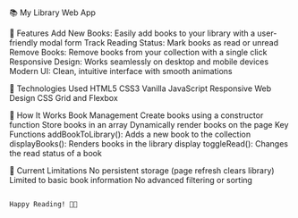 📚 My Library Web App

🌟 Features
  Add New Books: Easily add books to your library with a user-friendly modal form
  Track Reading Status: Mark books as read or unread
  Remove Books: Remove books from your collection with a single click
  Responsive Design: Works seamlessly on desktop and mobile devices
  Modern UI: Clean, intuitive interface with smooth animations

🚀 Technologies Used
  HTML5
  CSS3
  Vanilla JavaScript
  Responsive Web Design
  CSS Grid and Flexbox

🔧 How It Works
  Book Management
    Create books using a constructor function
    Store books in an array
    Dynamically render books on the page
  Key Functions
    addBookToLibrary(): Adds a new book to the collection
    displayBooks(): Renders books in the library display
    toggleRead(): Changes the read status of a book

📌 Current Limitations
      No persistent storage (page refresh clears library)
      Limited to basic book information
      No advanced filtering or sorting

                                                                                              Happy Reading! 📖✨      

